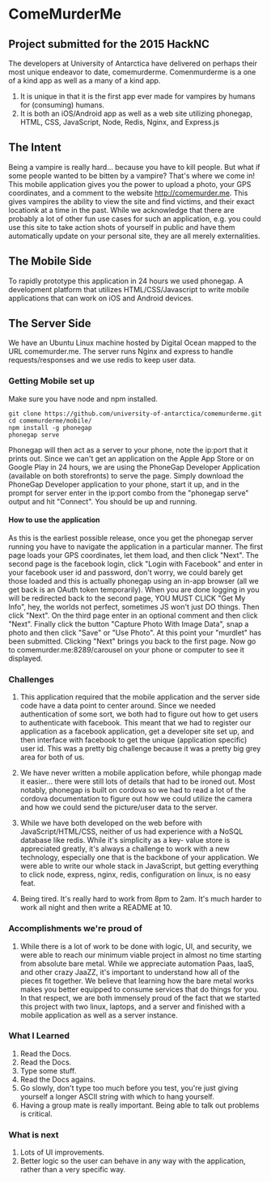 # ComeMurderMe
## Project submitted for the 2015 HackNC

The developers at University of Antarctica have delivered on perhaps their
most unique endeavor to date, comemurderme. Comenmurderme is a one of a kind 
app as well as a many of a kind app. 

1. It is unique in that it is the first app ever made for vampires by humans for (consuming) humans. 
2. It is both an iOS/Android app as well as a web site utilizing phonegap, HTML, CSS, JavaScript, Node, Redis, Nginx, and Express.js

## The Intent

Being a vampire is really hard... because you have to kill people. But what if some 
people wanted to be bitten by a vampire? That's where we come in!
This mobile application gives you the power to upload a photo, your GPS coordinates,
and a comment to the website http://comemurder.me. This gives vampires the ability
to view the site and find victims, and their exact locationk at
a time in the past. While we acknowledge that there are probably a lot of other
fun use cases for such an application, e.g. you could use this site to take action
shots of yourself in public and have them automatically update on your personal site,
they are all merely externalities.

## The Mobile Side

To rapidly prototype this application in 24 hours we used phonegap. A development
platform that utilizes HTML/CSS/Javascript to write mobile applications that can
work on iOS and Android devices. 

## The Server Side

We have an Ubuntu Linux machine hosted by Digital Ocean mapped to the URL 
comemurder.me. The server runs Nginx and express to handle requests/responses
and we use redis to keep user data.


### Getting Mobile set up

Make sure you have node and npm installed.

```
git clone https://github.com/university-of-antarctica/comemurderme.git
cd comemurderme/mobile/
npm install -g phonegap
phonegap serve 
```

Phonegap will then act as a server to your phone, note the ip:port that it prints out. 
Since we can't get an application on the Apple App Store or on Google Play in 24 hours,
we are using the PhoneGap Developer Application (available on both storefronts) 
to serve the page. Simply download the PhoneGap Developer application to your phone,
start it up, and in the prompt for server enter in the ip:port combo from the 
"phonegap serve" output and hit "Connect". You should be up and running.

#### How to use the application
As this is the earliest possible release, once you get the phonegap
server running you have to navigate the application in a particular manner.
The first page loads your GPS coordinates, let them load, and then click "Next".
The second page is the facebook login, click "Login with Facebook" and enter
in your facebook user id and password, don't worry, we could barely get those
loaded and this is actually phonegap using an in-app browser (all we get back
is an OAuth token temporarily). When you are done logging in you will be redirected
back to the second page, YOU MUST CLICK "Get My Info", hey, the worlds not perfect,
sometimes JS won't just DO things. Then click "Next". On the third page enter
in an optional comment and then click "Next". Finally click the button
"Capture Photo With Image Data", snap a photo and then click "Save" or "Use Photo".
At this point your "murdlet" has been submitted. Clicking "Next" brings you back
to the first page. Now go to comemurder.me:8289/carousel on your phone or computer to see it 
displayed.

### Challenges
1. This application required that the mobile application and the server side code
have a data point to center around. Since we needed authentication of some sort,
we both had to figure out how to get users to authenticate with facebook. This meant
that we had to register our application as a facebook application, get a developer
site set up, and then interface with facebook to get the unique (application
specific) user id. This was a pretty big challenge because it was a pretty big grey area
for both of us.

2. We have never written a mobile application before, while phongap made it easier...
there were still lots of details that had to be ironed out. Most notably, phonegap
is built on cordova so we had to read a lot of the cordova documentation to figure
out how we could utilize the camera and how we could send the picture/user 
data to the server.

3. While we have both developed on the web before with JavaScript/HTML/CSS, neither
of us had experience with a NoSQL database like redis. While it's simplicity as a key-
value store is appreciated greatly, it's always a challenge to work with a new technology,
especially one that is the backbone of your application. We were able to write our
whole stack in JavaScript, but getting everything to click node, express, nginx, redis,
configuration on linux, is no easy feat.

4. Being tired. It's really hard to work from 8pm to 2am. It's much harder to work all
night and then write a README at 10.

### Accomplishments we're proud of
1. While there is a lot of work to be done with logic, UI, and security, we were able
to reach our minimum viable project in almost no time starting from absolute bare metal.
While we appreciate automation Paas, IaaS, and other crazy JaaZZ, it's important to understand
how all of the pieces fit together. We believe that learning how the bare metal works
makes you better equipped to consume services that do things for you. In that respect,
we are both immensely proud of the fact that we started this project with two linux,
laptops, and a server and finished with a mobile application as well as a server
instance.

### What I Learned
1. Read the Docs.
2. Read the Docs.
3. Type some stuff.
4. Read the Docs agains.
5. Go slowly, don't type too much before you test, you're just giving yourself
a longer ASCII string with which to hang yourself.
6. Having a group mate is really important. Being able to talk out problems
is critical.

### What is next
1. Lots of UI improvements.
2. Better logic so the user can behave in any way with the application,
rather than a very specific way.
